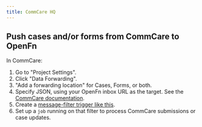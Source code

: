 ```yaml
---
title: CommCare HQ
---
```


## Push cases and/or forms from CommCare to OpenFn
In CommCare:

1. Go to "Project Settings".
2. Click "Data Forwarding".
3. "Add a forwarding location" for Cases, Forms, or both.
4. Specify JSON, using your OpenFn inbox URL as the target. See the
   [CommCare documentation](https://confluence.dimagi.com/pages/viewpage.action?pageId=12224128).
5. Create a
   [message-filter trigger like this](../build/triggers#match-a-message-with-a-fragment-inside-another-object-called-form).
6. Set up a `job` running on that filter to process CommCare submissions or case
   updates.
